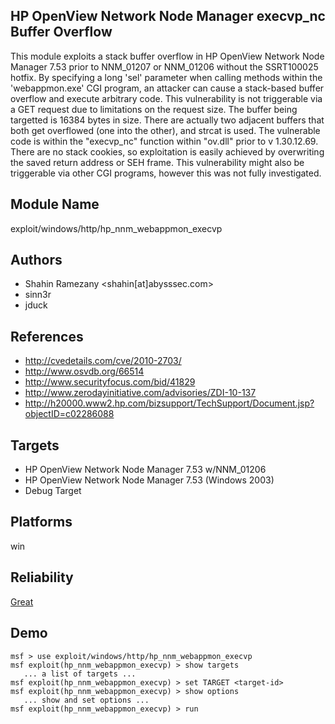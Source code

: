 ## HP OpenView Network Node Manager execvp_nc Buffer Overflow

This module exploits a stack buffer overflow in HP OpenView 
Network Node Manager 7.53 prior to NNM_01207 or NNM_01206 
without the SSRT100025 hotfix. By specifying a long 'sel' 
parameter when calling methods within the 'webappmon.exe' 
CGI program, an attacker can cause a stack-based buffer 
overflow and execute arbitrary code. This vulnerability is 
not triggerable via a GET request due to limitations on the 
request size. The buffer being targetted is 16384 bytes in 
size. There are actually two adjacent buffers that both get 
overflowed (one into the other), and strcat is used. The 
vulnerable code is within the "execvp_nc" function within 
"ov.dll" prior to v 1.30.12.69. There are no stack cookies, 
so exploitation is easily achieved by overwriting the saved 
return address or SEH frame. This vulnerability might also 
be triggerable via other CGI programs, however this was not 
fully investigated.


## Module Name
exploit/windows/http/hp_nnm_webappmon_execvp

## Authors
* Shahin Ramezany <shahin[at]abysssec.com>
* sinn3r
* jduck


## References
* http://cvedetails.com/cve/2010-2703/
* http://www.osvdb.org/66514
* http://www.securityfocus.com/bid/41829
* http://www.zerodayinitiative.com/advisories/ZDI-10-137
* http://h20000.www2.hp.com/bizsupport/TechSupport/Document.jsp?objectID=c02286088



## Targets
* HP OpenView Network Node Manager 7.53 w/NNM_01206
* HP OpenView Network Node Manager 7.53 (Windows 2003)
* Debug Target


## Platforms
win

## Reliability
[Great](https://github.com/rapid7/metasploit-framework/wiki/Exploit-Ranking)

## Demo

```
msf > use exploit/windows/http/hp_nnm_webappmon_execvp
msf exploit(hp_nnm_webappmon_execvp) > show targets
   ... a list of targets ...
msf exploit(hp_nnm_webappmon_execvp) > set TARGET <target-id>
msf exploit(hp_nnm_webappmon_execvp) > show options
   ... show and set options ...
msf exploit(hp_nnm_webappmon_execvp) > run
```
    
    